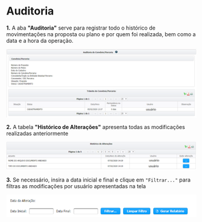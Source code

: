 # Auditoria

**1.** A aba **"Auditoria"** serve para registrar todo o histórico de movimentações na proposta ou plano e por quem foi realizada, bem como a data e a hora da operação.

![](<../../../.gitbook/assets/image (167).png>)

**2.** A tabela **"Histórico de Alterações"** apresenta todas as modificações realizadas anteriormente

![](<../../../.gitbook/assets/image (11) (1).png>)

**3.** Se necessário, insira a data inicial e final e clique em `"Filtrar..."` para filtras as modificações por usuário apresentadas na tela

![](<../../../.gitbook/assets/image (5) (1).png>)
